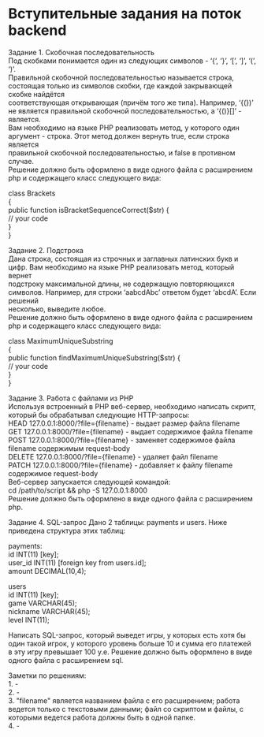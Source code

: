 # Вступительные задания на поток backend 

Задание 1. Скобочная последовательность<br>
Под скобками понимается один из следующих символов - ‘{‘, ‘}’, ‘[’, ‘]’, ‘(’, ‘)’.<br>
Правильной скобочной последовательностью называется строка, состоящая только из символов скобки, где каждой закрывающей скобке найдётся<br> соответствующая открывающая (причём того же типа). Например, ‘{(})’ не является правильной скобочной последовательностью, а ‘{()}[]’ - является.<br>
Вам необходимо на языке PHP реализовать метод, у которого один аргумент - строка. Этот метод должен вернуть true, если строка является<br> правильной скобочной последовательностью, и false в противном случае.<br>
Решение должно быть оформлено в виде одного файла с расширением php и содержащего класс следующего вида:<br>

class Brackets<br>
{<br>
  public function isBracketSequenceCorrect($str) {<br>
    // your code<br>
  }<br>
}<br>


Задание 2. Подстрока<br>
Дана строка, состоящая из строчных и заглавных латинских букв и цифр. Вам необходимо на языке PHP реализовать метод, который вернет<br> подстроку максимальной длины, не содержащую повторяющихся символов. Например, для строки ‘aabcdAbc’ ответом будет ‘abcdA’. Если решений <br> несколько, выведите любое.<br>
Решение должно быть оформлено в виде одного файла с расширением php и содержащего класс следующего вида:<br>

class MaximumUniqueSubstring<br>
{<br>
  public function findMaximumUniqueSubstring($str) {<br>
    // your code<br>
  }<br>
}<br>


Задание 3. Работа с файлами из PHP<br>
Используя встроенный в PHP веб-сервер, необходимо написать скрипт, который бы обрабатывал следующие HTTP-запросы:<br>
HEAD 	127.0.0.1:8000/?file={filename} - выдает размер файла filename<br>
GET 	127.0.0.1:8000/?file={filename} - выдает содержимое файла filename<br>
POST 	127.0.0.1:8000/?file={filename} - заменяет содержимое файла filename содержимым request-body<br>
DELETE 127.0.0.1:8000/?file={filename} - удаляет файл filename<br>
PATCH	  127.0.0.1:8000/?file={filename} - добавляет к файлу filename содержимое request-body<br>
Веб-сервер запускается следующей командой:<br>
cd /path/to/script && php -S 127.0.0.1:8000<br>
Решение должно быть оформлено в виде одного файла с расширением php.<br>


Задание 4. SQL-запрос
Дано 2 таблицы: payments и users. Ниже приведена структура этих таблиц:

payments: <br>
	id INT(11) [key];<br>
	user_id INT(11) [foreign key from users.id];<br>
	amount DECIMAL(10,4);<br>

users<br>
	id INT(11) [key];<br>
	game VARCHAR(45);<br>
	nickname VARCHAR(45);<br>
	level INT(11);<br>

Написать SQL-запрос, который выведет игры, у которых есть хотя бы один такой игрок, у которого уровень больше 10 и сумма его платежей в эту игру превышает 100 у.е.
Решение должно быть оформлено в виде одного файла с расширением sql.


Заметки по решениям:<br>
	1. -<br>
	2. -<br>
	3. "filename" является названием файла с его расширением; работа ведется только с текстовыми данными; файл со скриптом и файлы, с которыми ведется работа должны быть в одной папке.<br>
	4. -<br>
